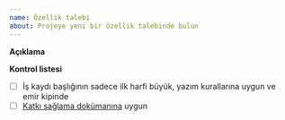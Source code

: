 ```yaml
---
name: Özellik talebi
about: Projeye yeni bir özellik talebinde bulun
---
```


**Açıklama**

<!--
Eklenmesini istediğiniz özelliği tek bir paragrafla açıklayın.
-->

**Kontrol listesi**

- [ ] İş kaydı başlığının sadece ilk harfi büyük, yazım kurallarına uygun ve emir kipinde
- [ ] [Katkı sağlama dokümanına](https://github.com/omu/xokul/CONTRIBUTING.md) uygun